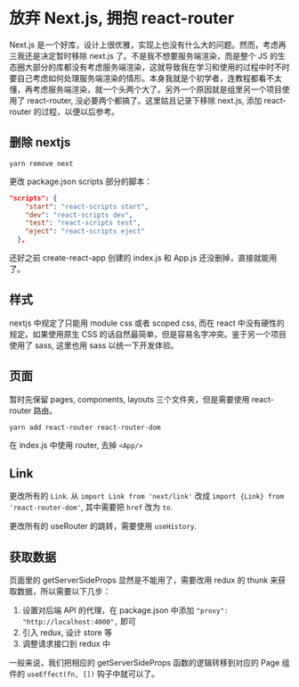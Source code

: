 # 放弃 Next.js, 拥抱 react-router

<!--
ID: 8e96fee6-d463-4ac5-a6b7-5f437fc0eea5
Status: publish
Date: 2020-10-27T22:38:05
Modified: 2020-10-27T22:38:05
wp_id: 2121
-->

Next.js 是一个好库，设计上很优雅，实现上也没有什么大的问题。然而，考虑再三我还是决定暂时移除 next.js 了。不是我不想要服务端渲染，而是整个 JS 的生态圈大部分的库都没有考虑服务端渲染，这就导致我在学习和使用的过程中时不时要自己考虑如何处理服务端渲染的情形。本身我就是个初学者，连教程都看不太懂，再考虑服务端渲染，就一个头两个大了。另外一个原因就是组里另一个项目使用了 react-router, 没必要两个都搞了。这里姑且记录下移除 next.js, 添加 react-router 的过程，以便以后参考。

## 删除 nextjs

```
yarn remove next
```

更改 package.json scripts 部分的脚本：

```json
"scripts": {
    "start": "react-scripts start",
    "dev": "react-scripts dev",
    "test": "react-scripts test",
    "eject": "react-scripts eject"
  },
```

还好之前 create-react-app 创建的 index.js 和 App.js 还没删掉，直接就能用了。

## 样式

nextjs 中规定了只能用 module css 或者 scoped css, 而在 react 中没有硬性的规定。如果使用原生 CSS 的话自然最简单，但是容易名字冲突。鉴于另一个项目使用了 sass, 这里也用 sass 以统一下开发体验。

## 页面

暂时先保留 pages, components, layouts 三个文件夹，但是需要使用 react-router 路由。

```
yarn add react-router react-router-dom
```

在 index.js 中使用 router, 去掉 `<App/>`

## Link

更改所有的 `Link`. 从 `import Link from 'next/link'` 改成 `import {Link} from 'react-router-dom'`, 其中需要把 `href` 改为 `to`.

更改所有的 useRouter 的跳转，需要使用 `useHistory`.

## 获取数据

页面里的 getServerSideProps 显然是不能用了，需要改用 redux 的 thunk 来获取数据，所以需要以下几步：

1. 设置对后端 API 的代理，在 package.json 中添加 `"proxy": "http://localhost:4000",` 即可
2. 引入 redux, 设计 store 等
3. 调整请求接口到 redux 中

一般来说，我们把相应的 getServerSideProps 函数的逻辑转移到对应的 Page 组件的 `useEffect(fn, [])` 钩子中就可以了。